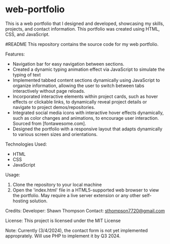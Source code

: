 # web-portfolio
This is a web portfolio that I designed and developed, showcasing my skills, projects, and contact information. This portfolio was created using HTML, CSS, and JavaScript.

#README
This repository contains the source code for my web portfolio.

Features:
* Navigation bar for easy navigation between sections.
* Created a dynamic typing animation effect via JavaScript to simulate the typing of text
* Implemented tabbed content sections dynamically using JavaScript to organize information, allowing the user to switch between tabs interactively without page reloads.
* Incorporated interactive elements within project cards, such as hover effects or clickable links, to dynamically reveal project details or navigate to project demos/repositories.
* Integrated social media icons with interactive hover effects dynamically, such as color changes and animations, to encourage user interaction. Sourced from [fontawesome.com].
* Designed the portfolio with a responsive layout that adapts dynamically to various screen sizes and orientations.

Technologies Used:
* HTML
* CSS
* JavaScript

Usage:
1. Clone the repository to your local machine
2. Open the 'index.html' file in a HTML5-supported web browser to view the portfolio. May require a live server extension or any other self-hosting solution.

Credits:
Developer: Shawn Thompson
Contact: sthompson7720@gmail.com

License:
This project is licensed under the MIT License

Note:
Currently (3/4/2024), the contact form is not yet implemented approprately. Will use PHP to implement it by Q3 2024.
